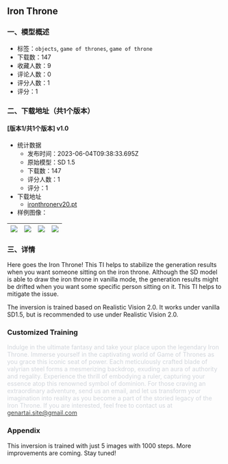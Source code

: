 ## Iron Throne
### 一、模型概述

- 标签：`objects`, `game of thrones`, `game of throne`
- 下载数：147
- 收藏人数：9
- 评论人数：0
- 评分人数：1
- 评分：1

### 二、下载地址（共1个版本）

#### [版本1/共1个版本] v1.0

- 统计数据
  - 发布时间：2023-06-04T09:38:33.695Z
  - 原始模型：SD 1.5
  - 下载数：147
  - 评分人数：1
  - 评分：1
- 下载地址
  - [ironthronerv20.pt](https://civitai.com/api/download/models/88995)
- 样例图像：

| <img src="https://image.civitai.com/xG1nkqKTMzGDvpLrqFT7WA/65b88d74-4bb8-4580-9d97-23d329356eea/width=450/1025690.jpeg" /> | <img src="https://image.civitai.com/xG1nkqKTMzGDvpLrqFT7WA/fdeaff8b-3b6b-45f1-acde-c8b454cb99c6/width=450/1025699.jpeg" /> | <img src="https://image.civitai.com/xG1nkqKTMzGDvpLrqFT7WA/709887d0-2450-469c-a17f-2262bf90ebc0/width=450/1025689.jpeg" /> | <img src="https://image.civitai.com/xG1nkqKTMzGDvpLrqFT7WA/ae2f424b-2a61-456e-ab87-74dc0a92ccfc/width=450/1025698.jpeg" /> |
| ---- | ---- | ---- | ---- |


### 三、详情
<p>Here goes the Iron Throne! This TI helps to stabilize the generation results when you want someone sitting on the iron throne. Although the SD model is able to draw the iron throne in vanilla mode, the generation results might be drifted when you want some specific person sitting on it. This TI helps to mitigate the issue.</p><p></p><p>The inversion is trained based on Realistic Vision 2.0. It works under vanilla SD1.5, but is recommended to use under Realistic Vision 2.0.</p><p></p><h3 id="heading-6">Customized Training</h3><p><span style="color:rgb(209, 213, 219)">Indulge in the ultimate fantasy and take your place upon the legendary Iron Throne. Immerse yourself in the captivating world of Game of Thrones as you grace this iconic seat of power. Each meticulously crafted blade of valyrian steel forms a mesmerizing backdrop, exuding an aura of authority and regality. Experience the thrill of embodying a ruler, capturing your essence atop this renowned symbol of dominion. For those craving an extraordinary adventure, send us an email, and let us transform your imagination into reality as you become a part of the storied legacy of the Iron Throne. If you are interested, feel free to contact us at </span><a target="_blank" rel="ugc" href="mailto:genartai.site@gmail.com"><span style="color:rgb(68, 71, 70)">genartai.site@gmail.com</span></a><span style="color:rgb(68, 71, 70)">  </span></p><p></p><h3 id="heading-4">Appendix</h3><p>This inversion is trained with just 5 images with 1000 steps. More improvements are coming. Stay tuned!</p><p></p>